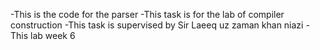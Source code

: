 -This is the code for the parser 
-This task is for the lab of compiler construction 
-This task is supervised by Sir Laeeq uz zaman khan niazi
-This lab week 6

